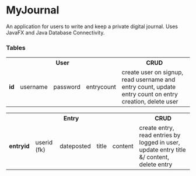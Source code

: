 <h1>MyJournal</h1>
<p>An application for users to write and keep a private digital journal.
Uses JavaFX and Java Database Connectivity.</p>

<h3>Tables</h3>
<table>
  <tr>
    <th colspan="4">User</th>
    <th>CRUD</th>
  </tr>
  <tr>
    <td><b>id</b></td>
    <td>username</td> 
    <td>password</td> 
    <td>entrycount</td>
    <td>create user on signup, read username and entry count, update entry count on entry creation, delete user</td>
  </tr>
</table>
<table>
  <tr>
    <th colspan="5">Entry</th>
    <th>CRUD</th>
  </tr>
  <tr>
    <td><b>entryid</b></td>
    <td>userid (fk)</td> 
    <td>dateposted</td> 
    <td>title</td>
    <td>content</td>
    <td>create entry, read entries by logged in user, update entry title &/ content, delete entry</td>
  </tr>
</table>
